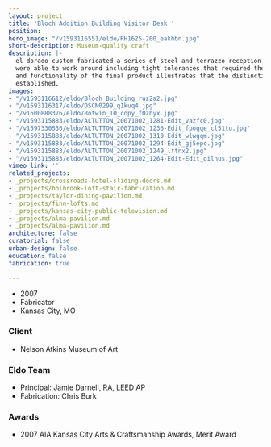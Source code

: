 ```yaml
---
layout: project
title: 'Bloch Addition Building Visitor Desk '
position: 
hero_image: "/v1593116551/eldo/RH1625-200_eakhbn.jpg"
short-description: Museum-quality craft
description: |-
  el dorado custom fabricated a series of steel and terrazzo reception desks for the lobby of the Bloch Building at Kansas City’s Nelson-Atkins Museum of Art. The lead architect provided initial schematic designs, having el dorado complete the detailing and construction. This project posed a number of constraints that el dorado fabricators
  were able to work around including tight tolerances that required the stainless steel skin panels be custom fit in the shop prior to finishing. The simplicity
  and functionality of the final product illustrates that the distinctions made between design and construction can be blurred and illustrates what can be accomplished when an effective dialogue and collaboration between designers and makers is
  established.
images:
- "/v1593116612/eldo/Bloch_Building_ruz2a2.jpg"
- "/v1593116317/eldo/DSCN0299_q1kuq4.jpg"
- "/v1600888376/eldo/Botwin_10_copy_f0zbyx.jpg"
- "/v1593115883/eldo/ALTUTTON_20071002_1281-Edit_vazfc0.jpg"
- "/v1597330536/eldo/ALTUTTON_20071002_1236-Edit_fpogqe_cl51tu.jpg"
- "/v1593115883/eldo/ALTUTTON_20071002_1310-Edit_wlwgqm.jpg"
- "/v1593115883/eldo/ALTUTTON_20071002_1294-Edit_gj5epc.jpg"
- "/v1593115883/eldo/ALTUTTON_20071002_1249_lftnx2.jpg"
- "/v1593115883/eldo/ALTUTTON_20071002_1264-Edit-Edit_oilnus.jpg"
vimeo_link: ''
related_projects:
- _projects/crossroads-hotel-sliding-doors.md
- _projects/holbrook-loft-stair-fabrication.md
- _projects/taylor-dining-pavilion.md
- _projects/finn-lofts.md
- _projects/kansas-city-public-television.md
- _projects/alma-pavilion.md
- _projects/alma-pavilion.md
architecture: false
curatorial: false
urban-design: false
education: false
fabrication: true

---
```

* 2007
* Fabricator
* Kansas City, MO

### Client

* Nelson Atkins Museum of Art

### Eldo Team

* Principal: Jamie Darnell, RA, LEED AP
* Fabrication: Chris Burk

### Awards

* 2007 AIA Kansas City Arts & Craftsmanship Awards, Merit Award